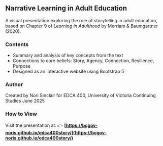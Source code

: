 ## Narrative Learning in Adult Education

A visual presentation exploring the role of storytelling in adult education, based on Chapter 9 of *Learning in Adulthood* by Merriam & Baumgartner (2020).

### Contents

* Summary and analysis of key concepts from the text
* Connections to core beliefs: Story, Agency, Connection, Resilience, Purpose
* Designed as an interactive website using Bootstrap 5

### Author

Created by Nori Sinclair for EDCA 400, University of Victoria Continuing Studies
June 2025

### How to View

Visit the presentation at:
👉 **[https://bcgov-noris.github.io/edca400story/](https://bcgov-noris.github.io/edca400story/)**
